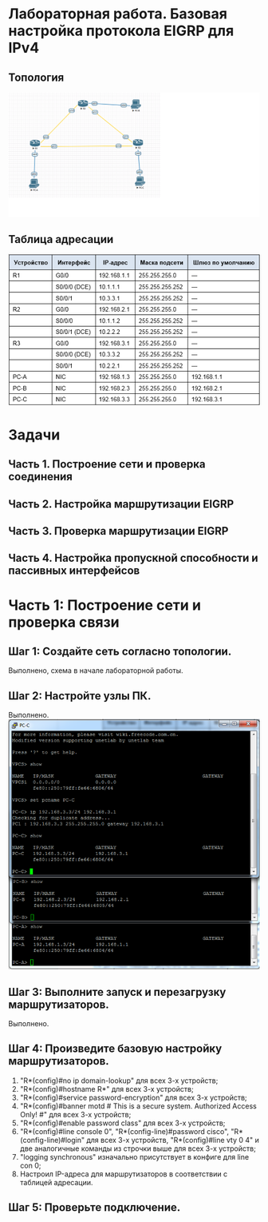 # Лабораторная работа. Базовая настройка протокола EIGRP для IPv4
## 	Топология
![схема](https://github.com/VladimirDr/Labs/blob/master/Lab08/Cxema8_1.png)
## 	Таблица адресации
![схема](https://github.com/VladimirDr/Labs/blob/master/Lab08/Tabl8_1.png)
# Задачи
  ## Часть 1. Построение сети и проверка соединения
  ## Часть 2. Настройка маршрутизации EIGRP
  ## Часть 3. Проверка маршрутизации EIGRP
  ## Часть 4. Настройка пропускной способности и пассивных интерфейсов

# Часть 1:	Построение сети и проверка связи  
  
  ## Шаг 1:	Создайте сеть согласно топологии.
  Выполнено, схема в начале лабораторной работы.
  
  ## Шаг 2:	Настройте узлы ПК.
  Выполнено.
  ![схема](https://github.com/VladimirDr/Labs/blob/master/Lab08/PC8_1.png)
  
  ## Шаг 3:	Выполните запуск и перезагрузку маршрутизаторов.
  Выполнено.
  
  ## Шаг 4:	Произведите базовую настройку маршрутизаторов.
   1. "R*(config)#no ip domain-lookup" для всех 3-х устройств;
   2. "R*(config)#hostname R*" для всех 3-х устройств;
   3. "R*(config)#service password-encryption" для всех 3-х устройств;
   4. "R*(config)#banner motd # This is a secure system. Authorized Access Only! #" для всех 3-х устройств;
   5. "R*(config)#enable password class" для всех 3-х устройств;
   6. "R*(config)#line console 0", "R*(config-line)#password cisco", "R*(config-line)#login" для всех 3-х устройств,
      "R*(config)#line vty 0 4" и две аналогичные команды из строчки выше для всех 3-х устройств;
   7. "logging synchronous" изначально присутствует в конфиге для line con 0;
   8. Настроил IP-адреса для маршрутизаторов в соответствии с таблицей адресации. 
   
  ## Шаг 5:	Проверьте подключение.
  
